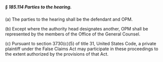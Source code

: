 ##### § 185.114 Parties to the hearing. #####

(a) The parties to the hearing shall be the defendant and OPM.

(b) Except where the authority head designates another, OPM shall be represented by the members of the Office of the General Counsel.

(c) Pursuant to section 3730(c)(5) of title 31, United States Code, a private plaintiff under the False Claims Act may participate in these proceedings to the extent authorized by the provisions of that Act.